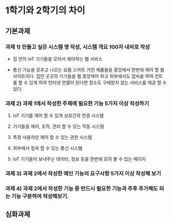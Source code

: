 # 1학기와 2학기의 차이


## 기본과제


### 과제 1) 만들고 싶은 시스템 명 작성, 시스템 개요 100자 내외로 작성

- 집 안의 IoT 기기들을 모아서 제어하는 웹 서비스

- 통신 기능을 갖추고 나오는 요즘 스마트 가전 제품들을 중앙에서 한번에 제어 할 웹사이트이다. 집안 곳곳의 기기들을 웹 중앙제어 하고 외부에서도 접속을 하여 컨트롤 할 수 있게 하여 인터넷 연결이 된다면 장소도 구애받지 않는 서비스를 제공 할 수 있다.



### 과제 2) 과제 1에서 작성한 주제에 필요한 기능 5가지 이상 작성하기

1. IoT 기기를 제어 할 수 있게 상호간의 연결 시스템

2. 기기들을 제어, 조작, 관리 할 수 있는 작동 시스템

3. 특정 사용자만 제어 할 수 있는 권한 시스템

4. 외부에서 접속 할 수 있는 통신 시스템

5. IoT 기기들이 보내주는 데이터, 정보 등을 한번에 모아 볼 수 있는 페이지



### 과제 3) 과제 2에서 작성한 메인 기능의 요구사항 5가지 이상 작성해 보기


### 과제 4) 과제 2에서 작성한 기능 중 반드시 필요한 기능과 추후 추가해도 되는 기능 구분하여 작성해보기.




## 심화과제



